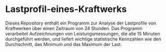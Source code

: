 # Lastprofil-eines-Kraftwerks
Dieses Repository enthält ein Programm zur Analyse der Lastprofile von Kraftwerken über einen Zeitraum von 24 Stunden. Das Programm verarbeitet Aufzeichnungen von Leistungsmessungen, die alle 15 Minuten durchgeführt werden, und liefert wichtige statistische Kennzahlen wie den Durchschnitt, das Minimum und das Maximum der Last.
